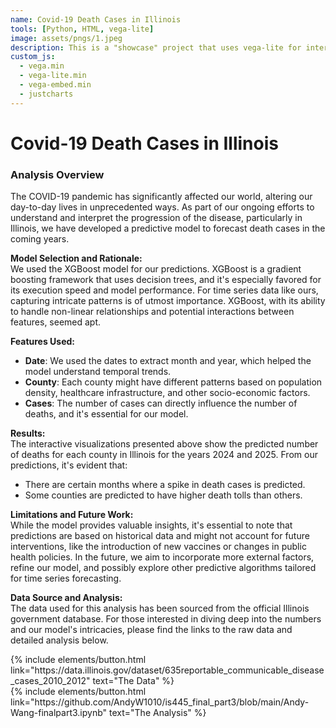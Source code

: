 ```yaml
---
name: Covid-19 Death Cases in Illinois 
tools: [Python, HTML, vega-lite]
image: assets/pngs/1.jpeg
description: This is a "showcase" project that uses vega-lite for interactive viz!
custom_js:
  - vega.min
  - vega-lite.min
  - vega-embed.min
  - justcharts
---
```


# Covid-19 Death Cases in Illinois 

<vegachart schema-url="{{ site.baseurl }}/assets/json/dashboard_atlas.json" style="width: 100%"></vegachart>
<vegachart schema-url="{{ site.baseurl }}/assets/json/chart_atlas.json" style="width: 100%"></vegachart>

### Analysis Overview

The COVID-19 pandemic has significantly affected our world, altering our day-to-day lives in unprecedented ways. As part of our ongoing efforts to understand and interpret the progression of the disease, particularly in Illinois, we have developed a predictive model to forecast death cases in the coming years.

**Model Selection and Rationale:**  
We used the XGBoost model for our predictions. XGBoost is a gradient boosting framework that uses decision trees, and it's especially favored for its execution speed and model performance. For time series data like ours, capturing intricate patterns is of utmost importance. XGBoost, with its ability to handle non-linear relationships and potential interactions between features, seemed apt.

**Features Used:**  
- **Date**: We used the dates to extract month and year, which helped the model understand temporal trends.
- **County**: Each county might have different patterns based on population density, healthcare infrastructure, and other socio-economic factors.
- **Cases**: The number of cases can directly influence the number of deaths, and it's essential for our model.

**Results:**  
The interactive visualizations presented above show the predicted number of deaths for each county in Illinois for the years 2024 and 2025. From our predictions, it's evident that:
- There are certain months where a spike in death cases is predicted.
- Some counties are predicted to have higher death tolls than others.

**Limitations and Future Work:**  
While the model provides valuable insights, it's essential to note that predictions are based on historical data and might not account for future interventions, like the introduction of new vaccines or changes in public health policies. In the future, we aim to incorporate more external factors, refine our model, and possibly explore other predictive algorithms tailored for time series forecasting.

**Data Source and Analysis:**  
The data used for this analysis has been sourced from the official Illinois government database. For those interested in diving deep into the numbers and our model's intricacies, please find the links to the raw data and detailed analysis below.

<div class="left">
{% include elements/button.html link="https://data.illinois.gov/dataset/635reportable_communicable_disease_cases_2010_2012" text="The Data" %}
</div>

<div class="right">
{% include elements/button.html link="https://github.com/AndyW1010/is445_final_part3/blob/main/Andy-Wang-finalpart3.ipynb" text="The Analysis" %}
</div>
